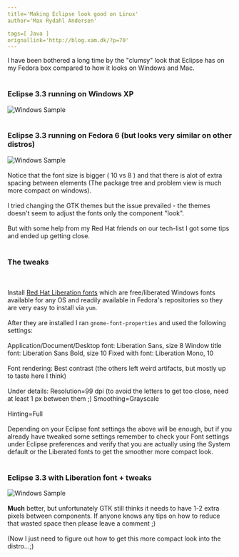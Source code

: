 ```yaml
---
title='Making Eclipse look good on Linux'
author='Max Rydahl Andersen'

tags=[ Java ]
orignallink='http://blog.xam.dk/?p=70'
---
```

<div>
<p>I have been bothered a long time by the "clumsy" look that Eclipse has on my Fedora box compared to how it looks on Windows and Mac.
<br><br></p>
<h3>Eclipse 3.3 running on Windows XP</h3>
<img src="http://xam.dk/images/eclipseliberation/windows-sample.png" alt="Windows Sample"><br><br><h3>Eclipse 3.3 running on Fedora 6 (but looks very similar on other distros)</h3>
<img src="http://xam.dk/images/eclipseliberation/linux-sample.png" alt="Windows Sample"><br><br>
Notice that the font size is bigger ( 10 vs 8 ) and that there is alot of extra spacing between elements (The package tree and problem view is much more compact on windows). 
<br><br>
I tried changing the GTK themes but the issue prevailed - the themes doesn't seem to adjust the fonts only the component "look".
<br><br>
But with some help from my Red Hat friends on our tech-list I got some tips and ended up getting close.
<br><br><h3>The tweaks</h3>
<br><br>
Install <a href="https://www.redhat.com/promo/fonts/">Red Hat Liberation fonts</a> which are free/liberated Windows fonts available for any OS and readily available in Fedora's repositories so they are very easy to install via <code>yum</code>.
<br><br>
After they are installed I ran <code>gnome-font-properties</code> and used the following settings:
<br><br>
Application/Document/Desktop font: Liberation Sans, size 8
Window title font: Liberation Sans Bold, size 10
Fixed with font: Liberation Mono, 10
<br><br>
Font rendering: Best contrast (the others left weird artifacts, but mostly up to taste here I think)
<br><br>
Under details:
Resolution=99 dpi (to avoid the letters to get too close, need at least 1 px between them ;)
Smoothing=Grayscale
<br><br>
Hinting=Full 
<br><br>
Depending on your Eclipse font settings the above will be enough, but if you already have tweaked some settings remember to check your Font settings under Eclipse preferences and verify that you are actually using the System default or the Liberated fonts to get the smoother more compact look.
<br><br><h3>Eclipse 3.3 with Liberation font + tweaks</h3>
<img src="http://xam.dk/images/eclipseliberation/linuxliberation-sample.png" alt="Windows Sample"><br><br><b>Much</b> better, but unfortunately GTK still thinks it needs to have 1-2 extra pixels between components. If anyone knows any tips on how to reduce that wasted space then please leave a comment ;)
<br><br>
(Now I just need to figure out how to get this more compact look into the distro...;) 
<br><br><br><br><br><br>
</div>
